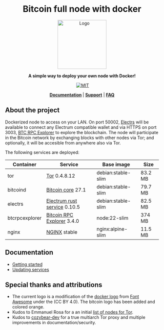 <div align="center">
  <h1>Bitcoin full node with docker</h1>

  <img alt="Logo" src="./.doc/readme/logo.png" width="160"/>

  <p>
    <strong>A simple way to deploy your own node with Docker!</strong>
  </p>

  <p>
  <a href="https://github.com/reverse-hash/bitcoin-full-node-with-docker/actions/workflows/build.yml">
<img alt="" src="https://github.com/reverse-hash/bitcoin-full-node-with-docker/actions/workflows/build.yml/badge.svg"></a>
    <a href="./LICENSE.txt"><img alt="MIT" src="https://img.shields.io/badge/license-MIT-blue.svg"/></a>

  </p>

<strong><a href="#documentation">Documentation</a> </strong>
| <strong><a href="https://github.com/reverse-hash/bitcoin-full-node-with-docker/discussions">Support</a></strong>
| <strong><a href="./FAQ.md">FAQ</a></strong>

</div>

## About the project

Dockerized node to access on your LAN. On port 50002, <a href="https://github.com/romanz/electrs">Electrs</a> will be available to connect any Electrum compatible wallet and via HTTPS on port 3003, <a href="https://github.com/janoside/btc-rpc-explorer">BTC RPC Explorer</a> to explore the blockchain. The node will participate in the Bitcoin network by exchanging blocks with other nodes via Tor; and optionally, it will be accesible from anywhere also via Tor.

The following services are deployed:

| Container      | Service                      | Base image         | Size     |
| -------------- | ---------------------------- | ------------------ | -------- |
| tor            | <a href="https://gitlab.torproject.org/tpo/core/tor/">Tor</a> 0.4.8.12 | debian:stable-slim | 83.2 MB |
| bitcoind       | <a href="https://github.com/bitcoin/bitcoin">Bitcoin core</a> 27.1 | debian:stable-slim | 79.7 MB |
| electrs        | <a href="https://github.com/romanz/electrs">Electrum rust service</a> 0.10.5 | debian:stable-slim | 82.5 MB |
| btcrpcexplorer | <a href="https://github.com/janoside/btc-rpc-explorer">Bitcoin RPC Explorer</a> 3.4.0 | node:22-slim | 374 MB |
| nginx          | <a href="https://github.com/nginxinc/docker-nginx">NGINX</a> stable | nginx:alpine-slim  | 11.5 MB  |

## Documentation

<a href="#documentation"></a>

- <a href="./GETTING_STARTED.md">Getting started</a>
- <a href="./UPDATING_SERVICES.md">Updating services</a>

## Special thanks and attributions

- The current logo is a modification of the <a href="https://fontawesome.com/icons/docker">docker logo</a> from <a href="https://fontawesome.com">Font Awesome</a> under the (CC BY 4.0). The bitcoin logo has been added and colored orange.
- Kudos to Emmanuel Rosa for a an initial <a href="https://github.com/emmanuelrosa/bitcoin-onion-nodes">list of nodes for Tor</a>.
- Kudos to <a href="https://github.com/cozybear-dev">cozybear-dev</a> for a true multiarch Tor proxy and multiple improvements in documentation/security.
